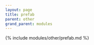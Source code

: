 ```yaml
---
layout: page
title: prefab
parent: other
grand_parent: modules
---
```


{% include modules/other/prefab.md %}

